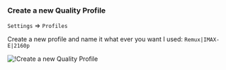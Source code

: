 ### Create a new Quality Profile

`Settings` => `Profiles`

Create a new profile and name it what ever you want I used: `Remux|IMAX-E|2160p`

![!Create a new Quality Profile](/SQP/images/3-newqp.png)
